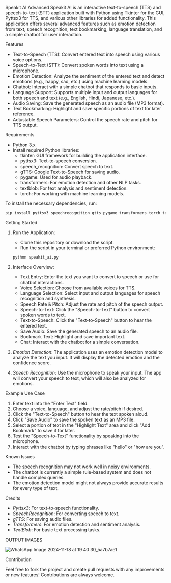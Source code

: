 Speakit AI
Advanced Speakit AI is an interactive text-to-speech (TTS) and speech-to-text (STT) application built with Python using Tkinter for the GUI, Pyttsx3 for TTS, and various other libraries for added functionality. This application offers several advanced features such as emotion detection from text, speech recognition, text bookmarking, language translation, and a simple chatbot for user interaction.

Features

- Text-to-Speech (TTS): Convert entered text into speech using various voice options.
- Speech-to-Text (STT): Convert spoken words into text using a microphone.
- Emotion Detection: Analyze the sentiment of the entered text and detect emotions (e.g., happy, sad, etc.) using machine learning models.
- Chatbot: Interact with a simple chatbot that responds to basic inputs.
- Language Support: Supports multiple input and output languages for both speech and text (e.g., English, Hindi, Japanese, etc.).
- Audio Saving: Save the generated speech as an audio file (MP3 format).
- Text Bookmarking: Highlight and save specific portions of text for later reference.
- Adjustable Speech Parameters: Control the speech rate and pitch for TTS output.

Requirements

- Python 3.x
- Install required Python libraries:
  - tkinter: GUI framework for building the application interface.
  - pyttsx3: Text-to-speech conversion.
  - speech_recognition: Convert speech to text.
  - gTTS: Google Text-to-Speech for saving audio.
  - pygame: Used for audio playback.
  - transformers: For emotion detection and other NLP tasks.
  - textblob: For text analysis and sentiment detection.
  - torch: For working with machine learning models.

To install the necessary dependencies, run:

```bash
pip install pyttsx3 speechrecognition gtts pygame transformers torch textblob
```

Getting Started

1. Run the Application:
   - Clone this repository or download the script.
   - Run the script in your terminal or preferred Python environment:

   ```bash
   python speakit_ai.py
   ```

2. Interface Overview:
   - Text Entry: Enter the text you want to convert to speech or use for chatbot interactions.
   - Voice Selection: Choose from available voices for TTS.
   - Language Selection: Select input and output languages for speech recognition and synthesis.
   - Speech Rate & Pitch: Adjust the rate and pitch of the speech output.
   - Speech-to-Text: Click the "Speech-to-Text" button to convert spoken words to text.
   - Text-to-Speech: Click the "Text-to-Speech" button to hear the entered text.
   - Save Audio: Save the generated speech to an audio file.
   - Bookmark Text: Highlight and save important text.
   - Chat: Interact with the chatbot for a simple conversation.

3. *Emotion Detection*: The application uses an emotion detection model to analyze the text you input. It will display the detected emotion and the confidence score.

4. *Speech Recognition*: Use the microphone to speak your input. The app will convert your speech to text, which will also be analyzed for emotions.

Example Use Case

1. Enter text into the "Enter Text" field.
2. Choose a voice, language, and adjust the rate/pitch if desired.
3. Click the "Text-to-Speech" button to hear the text spoken aloud.
4. Click "Save Audio" to save the spoken text as an MP3 file.
5. Select a portion of text in the "Highlight Text" area and click "Add Bookmark" to save it for later.
6. Test the "Speech-to-Text" functionality by speaking into the microphone.
7. Interact with the chatbot by typing phrases like "hello" or "how are you".

Known Issues

- The speech recognition may not work well in noisy environments.
- The chatbot is currently a simple rule-based system and does not handle complex queries.
- The emotion detection model might not always provide accurate results for every type of text.

Credits

- *Pyttsx3*: For text-to-speech functionality.
- *SpeechRecognition*: For converting speech to text.
- *gTTS*: For saving audio files.
- *Transformers*: For emotion detection and sentiment analysis.
- *TextBlob*: For basic text processing tasks.

OUTPUT IMAGES

![WhatsApp Image 2024-11-18 at 19 40 30_5a7b7ae1](https://github.com/user-attachments/assets/347eeb9d-1661-4db4-925a-8f33be1e267f)


Contribution

Feel free to fork the project and create pull requests with any improvements or new features! Contributions are always welcome.
